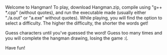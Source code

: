 Welcome to Hangman!
To play, download Hangman.zip, compile using "g++ *.cpp" (without quotes), and run the executable made (usually either "./a.out" or "a.exe" without quotes). 
While playing, you will find the option to select a difficulty. The higher the difficulty, the shorter the words get!

Guess characters until you've guessed the word! Guess too many times and you will complete the hangman drawing, losing the game :(.

Have fun!
